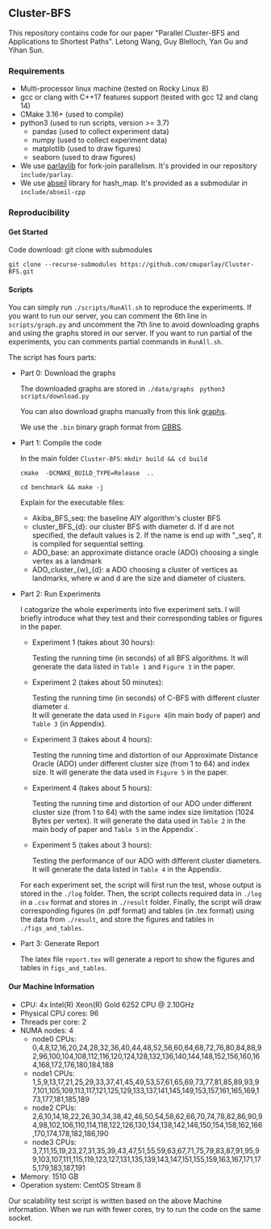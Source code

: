 ## Cluster-BFS
This repository contains code for our paper "Parallel Cluster-BFS and Applications to Shortest Paths". Letong Wang, Guy Blelloch, Yan Gu and Yihan Sun.

### Requirements

- Multi-processor linux machine (tested on Rocky Linux 8)
- gcc or clang with C++17 features support (tested with gcc 12 and clang 14)
- CMake 3.16+ (used to compile)
- python3 (used to run scripts, version >= 3.7)
  - pandas (used to collect experiment data)
  - numpy (used to collect experiment data)
  - matplotlib (used to draw figures)
  - seaborn (used to draw figures) 
- We use <a href="https://github.com/cmuparlay/parlaylib">parlaylib</a> for fork-join parallelism. It's provided in our repository `include/parlay`.
- We use <a href="https://github.com/abseil/abseil-cpp.git">abseil</a> library for hash_map.  It's provided as a submodular in  `include/abseil-cpp`


### Reproducibility

#### Get Started
Code download: git clone with submodules

```
git clone --recurse-submodules https://github.com/cmuparlay/Cluster-BFS.git
```

#### Scripts
You can simply run `./scripts/RunAll.sh` to reproduce the experiments. If you want to run our server, you can comment the 6th line in `scripts/graph.py` and uncomment the 7th line to avoid downloading graphs and using the graphs stored in our server. If you want to run partial of the experiments, you can comments partial commands in `RunAll.sh`.

The script has fours parts:
  - Part 0: Download the graphs

    The downloaded graphs are stored in  `./data/graphs`
    ``` python3 scripts/download.py```

    You can also download graphs manually from this link [graphs](https://pasgal-bs.cs.ucr.edu/bin/).

    We use the `.bin` binary graph format from [GBBS](https://github.com/ParAlg/gbbs).

  - Part 1: Compile the code

    In the main folder `Cluster-BFS`:
    ```mkdir build && cd build```

    ```cmake  -DCMAKE_BUILD_TYPE=Release  ..```

    ```cd benchmark && make -j```

    Explain for the executable files:
      - Akiba_BFS_seq: the baseline AIY algorithm's cluster BFS
      - cluster_BFS_{d}: our cluster BFS with diameter d. If d are not specified, the default values is 2. If the name is end up with "_seq", it is compiled for sequential setting. 
      - ADO_base: an approximate distance oracle (ADO) choosing a single vertex as a landmark
      - ADO_cluster_{w}_{d}: a ADO choosing a cluster of vertices as landmarks, where w and d are the size and diameter of clusters.
  - Part 2: Run Experiments

    I catogarize the whole experiments into five experiment sets. I will briefly introduce what they test and their corresponding tables or figures in the paper.

    - Experiment 1 (takes about 30 hours): 

      Testing the running time (in seconds) of all BFS algorithms. It will generate the data listed in `Table 1` and `Figure 3` in the paper.
    - Experiment 2 (takes about 50 minutes): 
    
      Testing the running time (in seconds) of C-BFS with different cluster diameter `d`.  
      It will generate the data used in `Figure 4`(in main body of paper) and `Table 3` (in Appendix). 
    - Experiment 3 (takes about 4 hours):

      Testing the running time and distortion of our Approximate Distance Oracle (ADO) under different cluster size (from 1 to 64) and index size. It will generate the data used in `Figure 5` in the paper.
    - Experiment 4 (takes about 5 hours): 

      Testing the running time and distortion of our ADO under different cluster size (from 1 to 64) with the same index size limitation (1024 Bytes per vertex). It will generate the data used in `Table 2` in the main body of paper and `Table 5` in the Appendix`.
    - Experiment 5 (takes about 3 hours): 

      Testing the performance of our ADO with different cluster diameters. It will generate the data listed in `Table 4` in the Appendix.
    
    For each experiment set, the script will first run the test, whose output is stored in the `./log` folder. Then, the script collects required data in `./log` in a `.csv` format and stores in `./result` folder. Finally, the script will draw corresponding figures (in .pdf format) and tables (in .tex format) using the data from `./result`, and store the figures and tables in `./figs_and_tables`. 

  - Part 3: Generate Report

    The latex file `report.tex` will generate a report to show the figures and tables in `figs_and_tables`.

#### Our Machine Information
- CPU: 4x Intel(R) Xeon(R) Gold 6252 CPU @ 2.10GHz
- Physical CPU cores: 96
- Threads per core: 2
- NUMA nodes: 4
  - node0 CPUs: 0,4,8,12,16,20,24,28,32,36,40,44,48,52,56,60,64,68,72,76,80,84,88,92,96,100,104,108,112,116,120,124,128,132,136,140,144,148,152,156,160,164,168,172,176,180,184,188
  - node1 CPUs: 1,5,9,13,17,21,25,29,33,37,41,45,49,53,57,61,65,69,73,77,81,85,89,93,97,101,105,109,113,117,121,125,129,133,137,141,145,149,153,157,161,165,169,173,177,181,185,189
  - node2 CPUs: 2,6,10,14,18,22,26,30,34,38,42,46,50,54,58,62,66,70,74,78,82,86,90,94,98,102,106,110,114,118,122,126,130,134,138,142,146,150,154,158,162,166,170,174,178,182,186,190
  - node3 CPUs: 3,7,11,15,19,23,27,31,35,39,43,47,51,55,59,63,67,71,75,79,83,87,91,95,99,103,107,111,115,119,123,127,131,135,139,143,147,151,155,159,163,167,171,175,179,183,187,191
- Memory: 1510 GB
- Operation system: CentOS Stream 8

Our scalability test script is written based on the above Machine information. When we run with fewer cores, try to run the code on the same socket.
